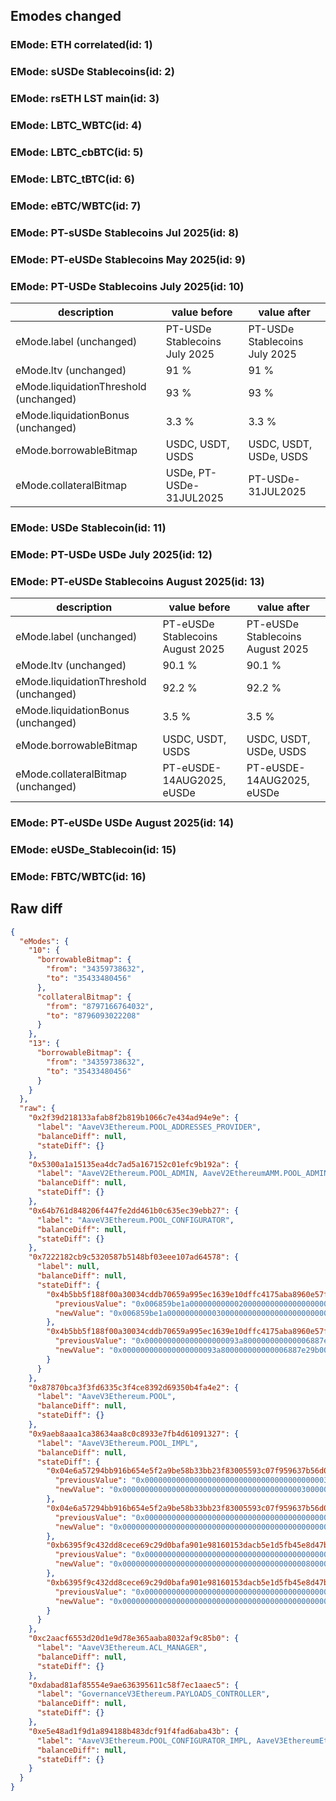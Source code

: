 ## Emodes changed

### EMode: ETH correlated(id: 1)



### EMode: sUSDe Stablecoins(id: 2)



### EMode: rsETH LST main(id: 3)



### EMode: LBTC_WBTC(id: 4)



### EMode: LBTC_cbBTC(id: 5)



### EMode: LBTC_tBTC(id: 6)



### EMode: eBTC/WBTC(id: 7)



### EMode: PT-sUSDe Stablecoins Jul 2025(id: 8)



### EMode: PT-eUSDe Stablecoins May 2025(id: 9)



### EMode: PT-USDe Stablecoins July 2025(id: 10)

| description | value before | value after |
| --- | --- | --- |
| eMode.label (unchanged) | PT-USDe Stablecoins July 2025 | PT-USDe Stablecoins July 2025 |
| eMode.ltv (unchanged) | 91 % | 91 % |
| eMode.liquidationThreshold (unchanged) | 93 % | 93 % |
| eMode.liquidationBonus (unchanged) | 3.3 % | 3.3 % |
| eMode.borrowableBitmap | USDC, USDT, USDS | USDC, USDT, USDe, USDS |
| eMode.collateralBitmap | USDe, PT-USDe-31JUL2025 | PT-USDe-31JUL2025 |


### EMode: USDe Stablecoin(id: 11)



### EMode: PT-USDe USDe July 2025(id: 12)



### EMode: PT-eUSDe Stablecoins August 2025(id: 13)

| description | value before | value after |
| --- | --- | --- |
| eMode.label (unchanged) | PT-eUSDe Stablecoins August 2025 | PT-eUSDe Stablecoins August 2025 |
| eMode.ltv (unchanged) | 90.1 % | 90.1 % |
| eMode.liquidationThreshold (unchanged) | 92.2 % | 92.2 % |
| eMode.liquidationBonus (unchanged) | 3.5 % | 3.5 % |
| eMode.borrowableBitmap | USDC, USDT, USDS | USDC, USDT, USDe, USDS |
| eMode.collateralBitmap (unchanged) | PT-eUSDE-14AUG2025, eUSDe | PT-eUSDE-14AUG2025, eUSDe |


### EMode: PT-eUSDe USDe August 2025(id: 14)



### EMode: eUSDe_Stablecoin(id: 15)



### EMode: FBTC/WBTC(id: 16)



## Raw diff

```json
{
  "eModes": {
    "10": {
      "borrowableBitmap": {
        "from": "34359738632",
        "to": "35433480456"
      },
      "collateralBitmap": {
        "from": "8797166764032",
        "to": "8796093022208"
      }
    },
    "13": {
      "borrowableBitmap": {
        "from": "34359738632",
        "to": "35433480456"
      }
    }
  },
  "raw": {
    "0x2f39d218133afab8f2b819b1066c7e434ad94e9e": {
      "label": "AaveV3Ethereum.POOL_ADDRESSES_PROVIDER",
      "balanceDiff": null,
      "stateDiff": {}
    },
    "0x5300a1a15135ea4dc7ad5a167152c01efc9b192a": {
      "label": "AaveV2Ethereum.POOL_ADMIN, AaveV2EthereumAMM.POOL_ADMIN, AaveV3Ethereum.ACL_ADMIN, AaveV3EthereumEtherFi.ACL_ADMIN, AaveV3EthereumLido.ACL_ADMIN, GovernanceV3Ethereum.EXECUTOR_LVL_1",
      "balanceDiff": null,
      "stateDiff": {}
    },
    "0x64b761d848206f447fe2dd461b0c635ec39ebb27": {
      "label": "AaveV3Ethereum.POOL_CONFIGURATOR",
      "balanceDiff": null,
      "stateDiff": {}
    },
    "0x7222182cb9c5320587b5148bf03eee107ad64578": {
      "label": null,
      "balanceDiff": null,
      "stateDiff": {
        "0x4b5bb5f188f00a30034cddb70659a995ec1639e10dffc4175aba8960e57f09e1": {
          "previousValue": "0x006859be1a000000000002000000000000000000000000000000000000000000",
          "newValue": "0x006859be1a000000000003000000000000000000000000000000000000000000"
        },
        "0x4b5bb5f188f00a30034cddb70659a995ec1639e10dffc4175aba8960e57f09e2": {
          "previousValue": "0x000000000000000000093a800000000000006887e29b00000000000000000000",
          "newValue": "0x000000000000000000093a800000000000006887e29b0000000000006859be1b"
        }
      }
    },
    "0x87870bca3f3fd6335c3f4ce8392d69350b4fa4e2": {
      "label": "AaveV3Ethereum.POOL",
      "balanceDiff": null,
      "stateDiff": {}
    },
    "0x9aeb8aaa1ca38634aa8c0c8933e7fb4d61091327": {
      "label": "AaveV3Ethereum.POOL_IMPL",
      "balanceDiff": null,
      "stateDiff": {
        "0x04e6a57294bb916b654e5f2a9be58b33bb23f83005593c07f959637b56d00d6f": {
          "previousValue": "0x0000000000000000000000000000000000000000300000000000286e24042332",
          "newValue": "0x0000000000000000000000000000000000000000300000000000286e24042332"
        },
        "0x04e6a57294bb916b654e5f2a9be58b33bb23f83005593c07f959637b56d00d71": {
          "previousValue": "0x0000000000000000000000000000000000000000000000000000000800000108",
          "newValue": "0x0000000000000000000000000000000000000000000000000000000840000108"
        },
        "0xb6395f9c432dd8cece69c29d0bafa901e98160153dacb5e1d5fb45e8d47ba1d6": {
          "previousValue": "0x0000000000000000000000000000000000000000080040000000285a2454238c",
          "newValue": "0x0000000000000000000000000000000000000000080000000000285a2454238c"
        },
        "0xb6395f9c432dd8cece69c29d0bafa901e98160153dacb5e1d5fb45e8d47ba1d8": {
          "previousValue": "0x0000000000000000000000000000000000000000000000000000000800000108",
          "newValue": "0x0000000000000000000000000000000000000000000000000000000840000108"
        }
      }
    },
    "0xc2aacf6553d20d1e9d78e365aaba8032af9c85b0": {
      "label": "AaveV3Ethereum.ACL_MANAGER",
      "balanceDiff": null,
      "stateDiff": {}
    },
    "0xdabad81af85554e9ae636395611c58f7ec1aaec5": {
      "label": "GovernanceV3Ethereum.PAYLOADS_CONTROLLER",
      "balanceDiff": null,
      "stateDiff": {}
    },
    "0xe5e48ad1f9d1a894188b483dcf91f4fad6aba43b": {
      "label": "AaveV3Ethereum.POOL_CONFIGURATOR_IMPL, AaveV3EthereumEtherFi.POOL_CONFIGURATOR_IMPL, AaveV3EthereumLido.POOL_CONFIGURATOR_IMPL",
      "balanceDiff": null,
      "stateDiff": {}
    }
  }
}
```